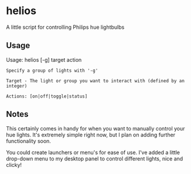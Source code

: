 helios
======

A little script for controlling Philips hue lightbulbs

Usage
-----

  Usage: helios [-g] target action
    
    Specify a group of lights with '-g'
    
    Target - The light or group you want to interact with (defined by an integer)
    
    Actions: [on|off|toggle|status]

Notes
-----
This certainly comes in handy for when you want to manually control your hue lights.
It's extremely simple right now, but I plan on adding further functionality soon.

You could create launchers or menu's for ease of use. I've added a little drop-down menu to my
desktop panel to control different lights, nice and clicky!

